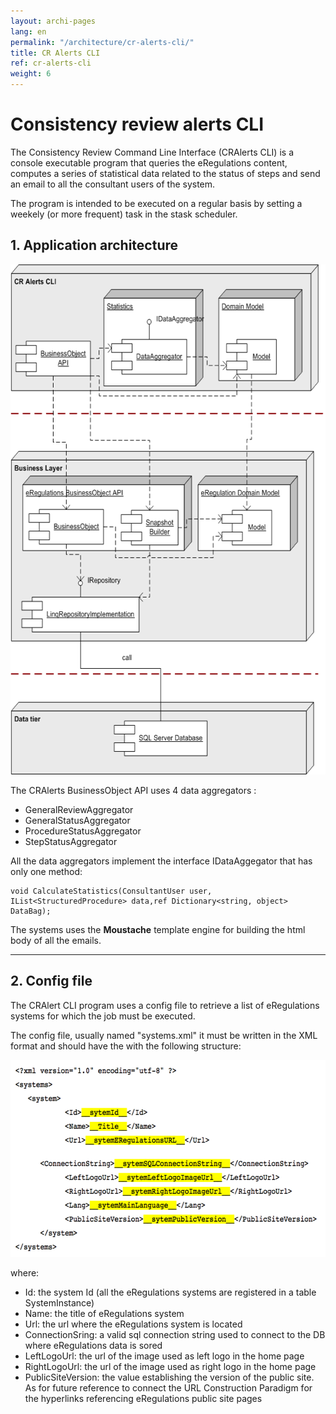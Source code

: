 ```yaml
---
layout: archi-pages
lang: en
permalink: "/architecture/cr-alerts-cli/"
title: CR Alerts CLI
ref: cr-alerts-cli
weight: 6
---
```


# Consistency review alerts CLI


<p>The Consistency Review Command Line Interface (CRAlerts CLI) is a console executable program that queries the eRegulations content, computes a series of statistical data related to the status of steps and send an email to all the consultant users of the system.</p>

<p>The program is intended to be executed on a regular basis by setting a weekely (or more frequent) task in the stask scheduler.</p>

<h2 id="p1">1. Application architecture</h2>

<img src="/images/architecture/eRegulations_CR_Alerts_Architecture.png" alt="ERegulations CR Alerts Architecture" title="eRegulations_CR_Alerts_Architecture.png" border="0" width="600" height="816" class="img2" />

<p>The CRAlerts BusinessObject API uses 4 data aggregators :</p>

<ul>
	<li>GeneralReviewAggregator</li>
	<li>GeneralStatusAggregator</li>
	<li>ProcedureStatusAggregator</li>
	<li>StepStatusAggregator</li>
</ul>

<p>All the data aggregators implement the interface IDataAggegator that has only one method:</p>

```
void CalculateStatistics(ConsultantUser user, IList<StructuredProcedure> data,ref Dictionary<string, object> DataBag);
``` 

<p>The systems uses the <strong>Moustache</strong> template engine for building the html body of all the emails.</p>


<hr>

<h2 id="p2">2. Config file</h2>


<p>The CRAlert CLI program uses a config file to retrieve a list of eRegulations systems for which the job must be executed.</p>
<p>The config file, usually named "systems.xml" it must be written in the XML format and should have the with the following structure:</p>


<img src="/images/architecture/xml_mihai.png" alt="Xml mihai" title="xml_mihai.png" border="0" width="600" height="315" class="img2"/>

where:
<ul>
	<li>Id: the system Id (all the eRegulations systems are registered in a table SystemInstance)</li>
	<li>Name: the title of eRegulations system</li>
	<li>Url: the url where the eRegulations system is located</li>
	<li>ConnectionSring: a valid sql connection string used to connect to the DB where eRegulations data is sored</li>
	<li>LeftLogoUrl: the url of the image used as left logo in the home page </li>
	<li>RightLogoUrl: the url of the image used as right logo in the home page </li>
	<li>PublicSiteVersion: the value establishing the version of the public site. As for future reference to connect the URL Construction Paradigm for the hyperlinks referencing eRegulations public site pages</li>
</ul>
